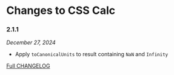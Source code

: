 # Changes to CSS Calc

### 2.1.1

_December 27, 2024_

- Apply `toCanonicalUnits` to result containing `NaN` and `Infinity`

[Full CHANGELOG](https://github.com/csstools/postcss-plugins/tree/main/packages/css-calc/CHANGELOG.md)
